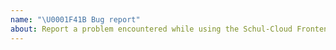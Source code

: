 ```yaml
---
name: "\U0001F41B Bug report"
about: Report a problem encountered while using the Schul-Cloud Frontend
---
```


<!--
First and foremost, we’d like to thank you for taking the time to contribute to our project.
To submit an issue related to UI or specific features, please use our ticket system:
https://ticketsystem.schul-cloud.org/secure/CreateIssue!default.jspa

Github Issues are only used for setup related stuff like new tool proposals, setup bugfixes and more such things.
-->
